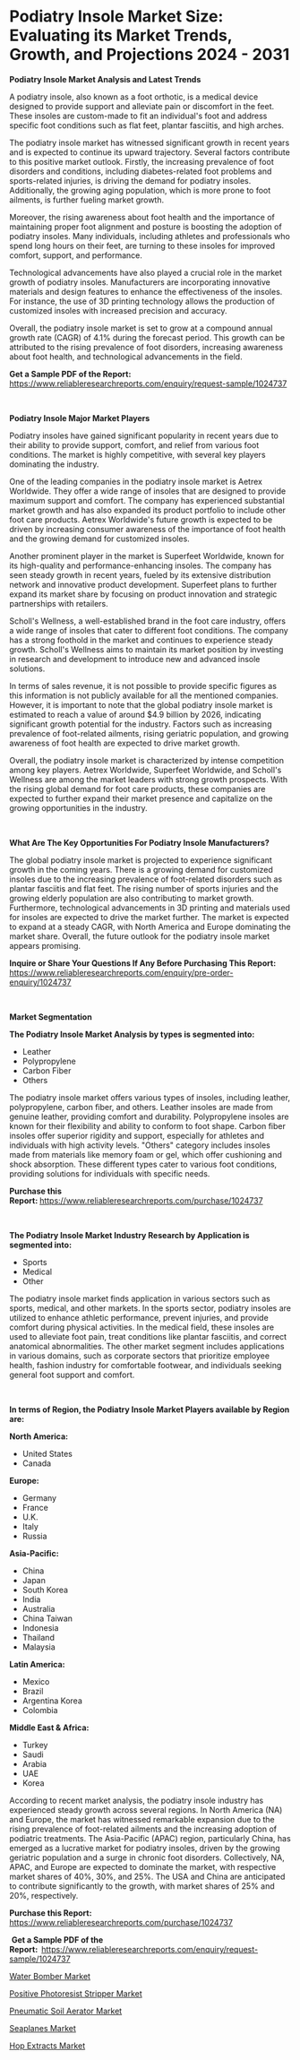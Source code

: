 <p><h1>Podiatry Insole Market Size: Evaluating its Market Trends, Growth, and Projections 2024 - 2031</h1></p><p><strong>Podiatry Insole Market Analysis and Latest Trends</strong></p>
<p><p>A podiatry insole, also known as a foot orthotic, is a medical device designed to provide support and alleviate pain or discomfort in the feet. These insoles are custom-made to fit an individual's foot and address specific foot conditions such as flat feet, plantar fasciitis, and high arches.</p><p>The podiatry insole market has witnessed significant growth in recent years and is expected to continue its upward trajectory. Several factors contribute to this positive market outlook. Firstly, the increasing prevalence of foot disorders and conditions, including diabetes-related foot problems and sports-related injuries, is driving the demand for podiatry insoles. Additionally, the growing aging population, which is more prone to foot ailments, is further fueling market growth.</p><p>Moreover, the rising awareness about foot health and the importance of maintaining proper foot alignment and posture is boosting the adoption of podiatry insoles. Many individuals, including athletes and professionals who spend long hours on their feet, are turning to these insoles for improved comfort, support, and performance.</p><p>Technological advancements have also played a crucial role in the market growth of podiatry insoles. Manufacturers are incorporating innovative materials and design features to enhance the effectiveness of the insoles. For instance, the use of 3D printing technology allows the production of customized insoles with increased precision and accuracy.</p><p>Overall, the podiatry insole market is set to grow at a compound annual growth rate (CAGR) of 4.1% during the forecast period. This growth can be attributed to the rising prevalence of foot disorders, increasing awareness about foot health, and technological advancements in the field.</p></p>
<p><strong>Get a Sample PDF of the Report:&nbsp;</strong> <a href="https://www.reliableresearchreports.com/enquiry/request-sample/1024737">https://www.reliableresearchreports.com/enquiry/request-sample/1024737</a></p>
<p>&nbsp;</p>
<p><strong>Podiatry Insole Major Market Players</strong></p>
<p><p>Podiatry insoles have gained significant popularity in recent years due to their ability to provide support, comfort, and relief from various foot conditions. The market is highly competitive, with several key players dominating the industry.</p><p>One of the leading companies in the podiatry insole market is Aetrex Worldwide. They offer a wide range of insoles that are designed to provide maximum support and comfort. The company has experienced substantial market growth and has also expanded its product portfolio to include other foot care products. Aetrex Worldwide's future growth is expected to be driven by increasing consumer awareness of the importance of foot health and the growing demand for customized insoles.</p><p>Another prominent player in the market is Superfeet Worldwide, known for its high-quality and performance-enhancing insoles. The company has seen steady growth in recent years, fueled by its extensive distribution network and innovative product development. Superfeet plans to further expand its market share by focusing on product innovation and strategic partnerships with retailers.</p><p>Scholl's Wellness, a well-established brand in the foot care industry, offers a wide range of insoles that cater to different foot conditions. The company has a strong foothold in the market and continues to experience steady growth. Scholl's Wellness aims to maintain its market position by investing in research and development to introduce new and advanced insole solutions.</p><p>In terms of sales revenue, it is not possible to provide specific figures as this information is not publicly available for all the mentioned companies. However, it is important to note that the global podiatry insole market is estimated to reach a value of around $4.9 billion by 2026, indicating significant growth potential for the industry. Factors such as increasing prevalence of foot-related ailments, rising geriatric population, and growing awareness of foot health are expected to drive market growth.</p><p>Overall, the podiatry insole market is characterized by intense competition among key players. Aetrex Worldwide, Superfeet Worldwide, and Scholl's Wellness are among the market leaders with strong growth prospects. With the rising global demand for foot care products, these companies are expected to further expand their market presence and capitalize on the growing opportunities in the industry.</p></p>
<p>&nbsp;</p>
<p><strong>What Are The Key Opportunities For Podiatry Insole Manufacturers?</strong></p>
<p><p>The global podiatry insole market is projected to experience significant growth in the coming years. There is a growing demand for customized insoles due to the increasing prevalence of foot-related disorders such as plantar fasciitis and flat feet. The rising number of sports injuries and the growing elderly population are also contributing to market growth. Furthermore, technological advancements in 3D printing and materials used for insoles are expected to drive the market further. The market is expected to expand at a steady CAGR, with North America and Europe dominating the market share. Overall, the future outlook for the podiatry insole market appears promising.</p></p>
<p><strong>Inquire or Share Your Questions If Any Before Purchasing This Report:</strong> <a href="https://www.reliableresearchreports.com/enquiry/pre-order-enquiry/1024737">https://www.reliableresearchreports.com/enquiry/pre-order-enquiry/1024737</a></p>
<p>&nbsp;</p>
<p><strong>Market Segmentation</strong></p>
<p><strong>The Podiatry Insole Market Analysis by types is segmented into:</strong></p>
<p><ul><li>Leather</li><li>Polypropylene</li><li>Carbon Fiber</li><li>Others</li></ul></p>
<p><p>The podiatry insole market offers various types of insoles, including leather, polypropylene, carbon fiber, and others. Leather insoles are made from genuine leather, providing comfort and durability. Polypropylene insoles are known for their flexibility and ability to conform to foot shape. Carbon fiber insoles offer superior rigidity and support, especially for athletes and individuals with high activity levels. "Others" category includes insoles made from materials like memory foam or gel, which offer cushioning and shock absorption. These different types cater to various foot conditions, providing solutions for individuals with specific needs.</p></p>
<p><strong>Purchase this Report:&nbsp;</strong><a href="https://www.reliableresearchreports.com/purchase/1024737">https://www.reliableresearchreports.com/purchase/1024737</a></p>
<p>&nbsp;</p>
<p><strong>The Podiatry Insole Market Industry Research by Application is segmented into:</strong></p>
<p><ul><li>Sports</li><li>Medical</li><li>Other</li></ul></p>
<p><p>The podiatry insole market finds application in various sectors such as sports, medical, and other markets. In the sports sector, podiatry insoles are utilized to enhance athletic performance, prevent injuries, and provide comfort during physical activities. In the medical field, these insoles are used to alleviate foot pain, treat conditions like plantar fasciitis, and correct anatomical abnormalities. The other market segment includes applications in various domains, such as corporate sectors that prioritize employee health, fashion industry for comfortable footwear, and individuals seeking general foot support and comfort.</p></p>
<p>&nbsp;</p>
<p><strong>In terms of Region, the Podiatry Insole Market Players available by Region are:</strong></p>
<p>
    <p> <strong> North America: </strong>
        <ul>
            <li>United States</li>
            <li>Canada</li>
        </ul>
        </p> 
    <p> <strong> Europe: </strong>
        <ul>
            <li>Germany</li>
            <li>France</li>
            <li>U.K.</li>
            <li>Italy</li>
            <li>Russia</li>
        </ul>
        </p> 
    <p> <strong> Asia-Pacific: </strong>
        <ul>
            <li>China</li>
            <li>Japan</li>
            <li>South Korea</li>
            <li>India</li>
            <li>Australia</li>
            <li>China Taiwan</li>
            <li>Indonesia</li>
            <li>Thailand</li>
            <li>Malaysia</li>
        </ul>
        </p> 
    <p> <strong> Latin America: </strong>
        <ul>
            <li>Mexico</li>
            <li>Brazil</li>
            <li>Argentina Korea</li>
            <li>Colombia</li>
        </ul>
        </p> 
    <p> <strong> Middle East & Africa: </strong>
        <ul>
            <li>Turkey</li>
            <li>Saudi</li>
            <li>Arabia</li>
            <li>UAE</li>
            <li>Korea</li>
        </ul>
    </p>
    </p>
<p><p>According to recent market analysis, the podiatry insole industry has experienced steady growth across several regions. In North America (NA) and Europe, the market has witnessed remarkable expansion due to the rising prevalence of foot-related ailments and the increasing adoption of podiatric treatments. The Asia-Pacific (APAC) region, particularly China, has emerged as a lucrative market for podiatry insoles, driven by the growing geriatric population and a surge in chronic foot disorders. Collectively, NA, APAC, and Europe are expected to dominate the market, with respective market shares of 40%, 30%, and 25%. The USA and China are anticipated to contribute significantly to the growth, with market shares of 25% and 20%, respectively.</p></p>
<p><strong>Purchase this Report: </strong><a href="https://www.reliableresearchreports.com/purchase/1024737">https://www.reliableresearchreports.com/purchase/1024737</a></p>
<p>&nbsp;<strong>Get a Sample PDF of the Report:&nbsp;&nbsp;</strong><a href="https://www.reliableresearchreports.com/enquiry/request-sample/1024737">https://www.reliableresearchreports.com/enquiry/request-sample/1024737</a></p>
<p><strong></strong></p>
<p><p><a href="https://www.linkedin.com/pulse/water-bomber-market-size-growth-segmentation-regional-country-bbgwe?trackingId=rEZ3nOUaTsaemp0y%2Fpslwg%3D%3D">Water Bomber Market</a></p><p><a href="https://issuu.com/reportprime-2/docs/positive-photoresist-stripper-market-size-2030.ppt">Positive Photoresist Stripper Market</a></p><p><a href="https://issuu.com/reportprime-2/docs/pneumatic-soil-aerator-market-size-2030.pptx">Pneumatic Soil Aerator Market</a></p><p><a href="https://www.linkedin.com/pulse/seaplanes-market-research-report-key-successful-business-zmcje?trackingId=ayWwCTUSTWKe4mrsGG37gg%3D%3D">Seaplanes Market</a></p><p><a href="https://github.com/JameTravis/Market-Research-Report-List-3/blob/main/hop-extracts-market.md">Hop Extracts Market</a></p></p>